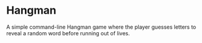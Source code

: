 # Hangman
A simple command-line Hangman game where the player guesses letters to reveal a random word before running out of lives.
